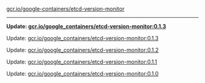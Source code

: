 [gcr.io/google-containers/etcd-version-monitor](https://hub.docker.com/r/cruse/etcd-version-monitor/tags/) 

----
**Update: [gcr.io/google_containers/etcd-version-monitor:0.1.3](https://hub.docker.com/r/cruse/etcd-version-monitor/tags/)**

Update: [gcr.io/google_containers/etcd-version-monitor:0.1.3](https://hub.docker.com/r/cruse/etcd-version-monitor/tags/)

Update: [gcr.io/google_containers/etcd-version-monitor:0.1.2](https://hub.docker.com/r/cruse/etcd-version-monitor/tags/)

Update: [gcr.io/google_containers/etcd-version-monitor:0.1.1](https://hub.docker.com/r/cruse/etcd-version-monitor/tags/)

Update: [gcr.io/google_containers/etcd-version-monitor:0.1.0](https://hub.docker.com/r/cruse/etcd-version-monitor/tags/)

